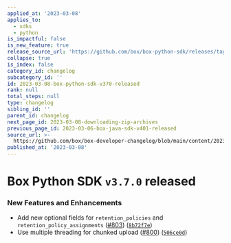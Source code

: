 ```yaml
---
applied_at: '2023-03-08'
applies_to:
  - sdks
  - python
is_impactful: false
is_new_feature: true
release_source_url: 'https://github.com/box/box-python-sdk/releases/tag/v3.7.0'
collapse: true
is_index: false
category_id: changelog
subcategory_id: ''
id: 2023-03-08-box-python-sdk-v370-released
rank: null
total_steps: null
type: changelog
sibling_id: ''
parent_id: changelog
next_page_id: 2023-03-08-downloading-zip-archives
previous_page_id: 2023-03-06-box-java-sdk-v401-released
source_url: >-
  https://github.com/box/box-developer-changelog/blob/main/content/2023/03-08-box-python-sdk-v370-released.md
published_at: '2023-03-08'
---
```

# Box Python SDK `v3.7.0` released

### New Features and Enhancements

* Add new optional fields for `retention_policies` and `retention_policy_assignments` ([#803][1]) ([`8b72f7e`][2])
* Use multiple threading for chunked upload ([#800][3]) ([`506ce0d`][4])

[1]: https://github.com/box/box-python-sdk/issues/803

[2]: https://github.com/box/box-python-sdk/commit/8b72f7e992bce676723a40ac12bde06c8cca3bfb

[3]: https://github.com/box/box-python-sdk/issues/800

[4]: https://github.com/box/box-python-sdk/commit/506ce0d1e72ab4eeb6c5933a32c753e232a2f624